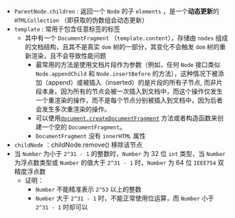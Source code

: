 + `ParentNode.children` : 返回一个 `Node` 的子 `elements` ，是一个**动态更新**的 `HTMLCollection` （即获取的伪数组会动态更新）
+ `template` : 常用于包含任意标签的标签
  + 其中有一个 `DocumentFragment` （`template.content`），存储由 `nodes` 组成的文档结构，且其不是真实 `dom` 树的一部分，其变化不会触发 `dom` 树的重新渲染，且不会导致性能问题
    + 最常用的方法是使用文档片段作为参数（例如，任何 `Node` 接口类似 `Node.appendChild` 和 `Node.insertBefore` 的方法），这种情况下被添加（append）或被插入（inserted）的是片段的所有子节点, 而非片段本身。因为所有的节点会被一次插入到文档中，而这个操作仅发生一个重渲染的操作，而不是每个节点分别被插入到文档中，因为后者会发生多次重渲染的操作。
    + 可以使用[`document.createDocumentFragment`](https://developer.mozilla.org/zh-CN/docs/Web/API/Document/createDocumentFragment) 方法或者构造函数来创建一个空的 `DocumentFragment`。
    + `DocumentFragment` 没有 `innerHTML` 属性
+ `childNode` ：childNode.remove() 移除该节点
+ 当 `Number` 为小于 `2^31 - 1` 的整数时，`Number` 为 32 位 `int` 类型，当 `Number` 为浮点数类型或 `Number` 的值大于 `2^31 - 1` 时，`Number` 为 64 位 `IEEE754` 双精度浮点数
  + 证明：
    + `Number` 不能精准表示 `2^53` 以上的整数
    + `Number` 大于 `2^31 - 1` 时，不能正常使用位运算，而 `Number` 小于 `2^31 - 1` 时却可以